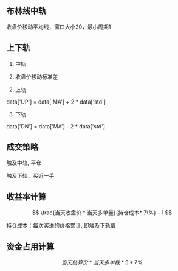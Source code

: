 

## 布林线中轨
<!-- data['MA'] = data[close_price].rolling(window=window, min_periods=1, axis=0).mean() -->

收盘价移动平均线，窗口大小20，最小周期1
## 上下轨

1. 中轨


2. 收盘价移动标准差

<!-- data['std'] = data[close_price].rolling(window, min_periods=1).std(ddof=0) -->

2. 上轨

data['UP'] = data['MA'] + 2 * data['std']

3. 下轨

data['DN'] = data['MA'] - 2 * data['std']

## 成交策略

触及中轨, 平仓

触及下轨，买近一手

## 收益率计算

$$
\frac{当天收盘价 * 当天多单量}{持仓成本* 7\%} - 1
$$

持仓成本：每次买进的价格累计, 即触及下轨值


## 资金占用计算

$$
当天结算价 * 当天多单数 * 5 * 7\%
$$

